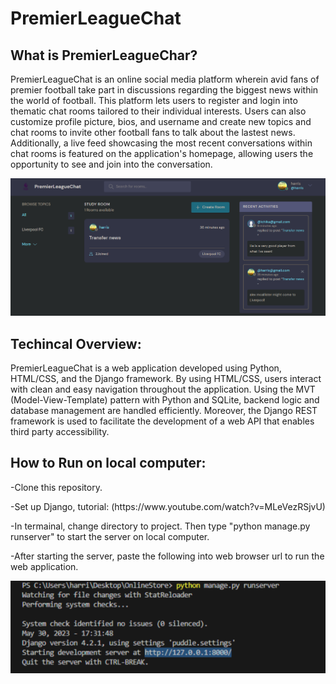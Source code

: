 # PremierLeagueChat

<h2>What is PremierLeagueChar?</h2>
<p>
PremierLeagueChat is an online social media platform wherein avid fans of premier football take part in discussions regarding the biggest news within the world of football. This platform lets users to register and login into thematic chat rooms tailored to their individual interests. Users can also customize profile picture, bios, and username and create new topics and chat rooms to invite other football fans to talk about the lastest news. Additionally, a live feed showcasing the most recent conversations within chat rooms is  featured on the application's homepage, allowing users the opportunity to see and join into the conversation. 
</p>

 ![](static/images/premierleaguesite.png)

<h2>Techincal Overview:</h2>
<p>
PremierLeagueChat is a web application developed using Python, HTML/CSS, and the Django framework. By using HTML/CSS, users interact with clean and easy navigation throughout the application. Using the MVT (Model-View-Template) pattern with Python and SQLite, backend logic and database management are handled efficiently. Moreover, the Django REST framework is used to facilitate the development of a web API that enables third party accessibility.
</p>

</p>

<h2>How to Run on local computer:</h2>
<p>
  -Clone this repository.
</p>
<p>  -Set up Django, tutorial: (https://www.youtube.com/watch?v=MLeVezRSjvU)</p>
<p>
  -In termainal, change directory to project. Then type "python manage.py runserver" to start the server on local computer.
</p>
<p>
  -After starting the server, paste the following into web browser url to run the web application.
</p>

  
  


![](static/images/url.png)
